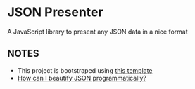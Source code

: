 # JSON Presenter

A JavaScript library to present any JSON data in a nice format

## NOTES

* This project is bootstraped using [this template](https://github.com/rbartoli/react-boilerplate)
* [How can I beautify JSON programmatically?](http://stackoverflow.com/questions/2614862/how-can-i-beautify-json-programmatically)

